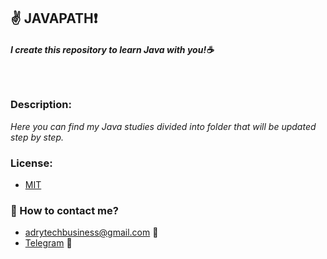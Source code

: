## ✌️ JAVAPATH❗

##### I create this repository to learn Java with you!☕

<br />

### Description:

_Here you can find my Java studies divided into folder that will be updated step by step._
<br />

### License:

- [MIT](https://coosealicense.com/licenses/mit) 

### 💬 How to contact me?
- adrytechbusiness@gmail.com 📗
- [Telegram](https://t.me/AdryTechYT) 📕
